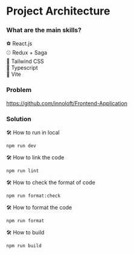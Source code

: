 # Project Architecture

### What are the main skills?

⚽ React.js <br/>
⚾ Redux + Saga <br/>
🥎 Tailwind CSS <br/>
🏀 Typescript <br/>
🏐 Vite <br/>

### Problem
https://github.com/innoloft/Frontend-Application

### Solution

🛠 How to run in local

```
npm run dev
```

🛠 How to link the code

```
npm run lint
```

🛠 How to check the format of code

```
npm run format:check
```

🛠 How to format the code

```
npm run format
```

🛠 How to build

```
npm run build
```
